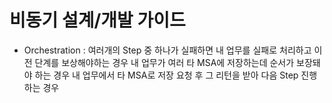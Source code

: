# 비동기 설계/개발 가이드
- Orchestration :
  여러개의 Step 중 하나가 실패하면 내 업무를 실패로 처리하고 이전 단계를 보상해야하는 경우
  내 업무가 여러 타 MSA에 저장하는데 순서가 보장돼야 하는 경우
  내 업무에서 타 MSA로 저장 요청 후 그 리턴을 받아 다음 Step 진행하는 경우
  
